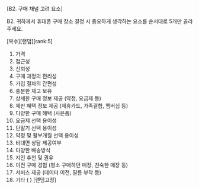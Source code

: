 [B2. 구매 채널 고려 요소]

B2.	귀하께서 휴대폰 구매 장소 결정 시 중요하게 생각하는 요소를 순서대로 5개만 골라주세요.

[복수][랜덤][rank:5]
1.	가격
2.	접근성
3.	신뢰성
4.	구매 과정의 편리성
5.	가입 절차의 간편성
6.	충분한 재고 보유
7.	상세한 구매 정보 제공 (약정, 요금제 등)
8.	제반 혜택 정보 제공 (제휴카드, 가족결합, 멤버십 등)
9.	다양한 구매 혜택 (사은품)
10.	요금제 선택 용이성
11.	단말기 선택 용이성
12.	약정 및 활부개월 선택 용이성
13.	비대면 상담 제공여부
14.	다양한 배송방식
15.	지인 추천 및 권유
16.	이전 구매 경험 (평소 구매하던 매장, 친숙한 매장 등)
17.	서비스 제공 (데이터 이전, 필름 부착 등)
97.	기타 ( ) [랜덤고정]
 
